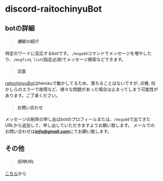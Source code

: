 # discord-raitochinyuBot

## botの詳細
> #### ***機能の紹介***
特定のワードに反応するbotです。
`/msgadd`コマンドでメッセージを増やしたり、`/msgfind`, `list`(指定必須)でメッセージ検索などできます。

> #### **注意**
[raitochinyuBot](https://discord.com/api/oauth2/authorize?client_id=960550417182375967&permissions=8&scope=bot%20applications.commands)はherokuで動かしてるため、落ちることはないですが, 点検, 何かしらのエラーで故障など、様々な問題があった場合は止まってしまう可能性があります。ご了承ください。

> #### **お問い合わせ**
メッセージの削除の申し出はbotのプロフィールまたは、`/msgadd`で出てきたURLから追加して、申し出していただきますようお願い致します。
メールでのお問い合わせは***info@gmail.com***にてお願い致します。

## その他

> #### _招待URL_

[こちら](https://discord.com/api/oauth2/authorize?client_id=960550417182375967&permissions=8&scope=bot%20applications.commands)から

